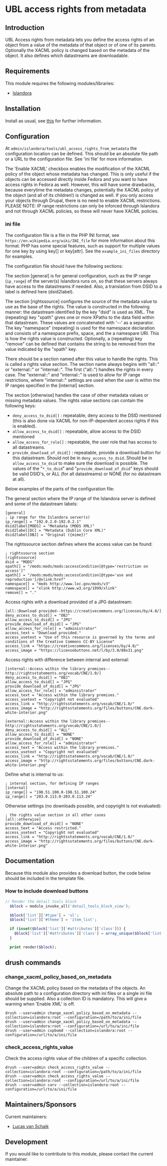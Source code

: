 # UBL access rights from metadata

## Introduction

UBL Access rights from metadata lets you define the access rights of an object from a value of the metadata of that object or of one of its parents.
Optionally the XACML policy is changed based on the metadata of the object.
It also defines which datastreams are downloadable.

## Requirements

This module requires the following modules/libraries:

* [Islandora](https://github.com/islandora/islandora)

## Installation
 
Install as usual, see [this](https://drupal.org/documentation/install/modules-themes/modules-7) for further information.

## Configuration

At `admin/islandora/tools/ubl_access_rights_from_metadata` the configuration location can be defined. This should be an absolute file path
or a URL to the configuration file. See 'ini file' for more information.

The 'Enable XACML' checkbox enables the modification of the XACML policy of the object whose metadata has changed. This is only useful if the
objects can be accessed directly inside Fedora and you want to have access rights in Fedora as well. However, this will have some drawbacks,
because everytime the metadata changes, potentially the XACML policy of the object (and all of its children!) is changed as well.
If you only access your objects through Drupal, there is no need to enable XACML restrictions.
PLEASE NOTE: IP range restrictions can only be inforced through Islandora and not through XACML policies, so these will never have XACML policies.

### ini file

The configuration file is a file in the PHP INI format, see `https://en.wikipedia.org/wiki/INI_file`
for more information about this format. PHP has some special features, such as support for multiple values for one key by using key[] or key[attr].
See the `example_ini_files` directory for examples.

The configuration file should have the following sections:

The section [general] is for general configuration, such as the IP range (`ip_range`) of the server(s) Islandora runs on, so that
these servers always have access to the datastreams if needed. Also, a translation from DSID to a label is defined here (dsid2label).

The section [rightssource] configures the source of the metadata value to use as the base of the rights.
The value is constructed in the following manner: the datastream identified by the key "dsid" is used as XML. The (repeating)
key "xpath" gives one or more XPaths to the data field within that datastream. These values are concatenated with '--' as a
separator. The key "namespace" (repeating) is used for the namespace declaration and consists of a namespace prefix, space,
and the a namespare URI. This is how the rights value is constructed.
Optionally, a (repeating) key "remove" can be defined that contains the string to be removed from the value indicated by the "xpath" key.

There should be a section named after this value to handle the rights. This is called a rights value section.
The section name always begins with "all::" or  "external::" or "internal::". The first ("all::") handles the rights in every
case. The "external::" and "internal::" is used to allow for IP range restrictions, where "internal::" settings are used when
the user is within the IP ranges specified in the [internal] section.

The section [otherwise] handles the case of other metadata values or missing metadata values.
The rights value sections can contain the following keys:
 - `deny_access_to_dsid[]` : repeatable, deny access to the DSID mentioned (this is also done via XACML for non-IP-dependent access rights if this is enabled).
 - `allow_access_to_dsid[]` : repeatable, allow access to the DSID mentioned
 - `allow_access_for_role[]` : repeatable, the user role that has access to all datastreams.
 - `provide_download_of_dsid[]` : repeatable, provide a download button for this datastream. Should not be in `deny_access_to_dsid`. Should be in `allow_access_to_dsid` to make sure the download is possible.
The values of the "`*_to_dsid`" and "`provide_download_of_dsid`" keys should be valid DSID's, or ALL (for all datastreams) or NONE (for no datastream at all).

Below examples of the parts of the configuration file:

The general section where the IP range of the Islandora server is defined and some of the datastream labels:

```
[general]
; ip range for the Islandora server(s)
ip_range[] = "192.0.2.0-192.0.2.1"
dsid2label[MODS] = "Metadata (MODS XML)"
dsid2label[DC] = "Metadata (Dublin Core XML)"
dsid2label[OBJ] = "Original ({mime})"
```


The rightssource section defines where the access value can be found:

```
; rightssource section
[rightssource]
dsid = "MODS"
xpath[] = "/mods:mods/mods:accessCondition[@type='restriction on access']"
xpath[] = "/mods:mods/mods:accessCondition[@type='use and reproduction']/@xlink:href"
namespace[] = "mods http://www.loc.gov/mods/v3"
namespace[] = "xlink http://www.w3.org/1999/xlink"
remove[] = "."
```

Access rights with a download provided of a JPG datastream:

```
[all::Download provided--https://creativecommons.org/licenses/by/4.0/]
deny_access_to_dsid[] = "OBJ"
allow_access_to_dsid[] = "JPG"
provide_download_of_dsid[] = "JPG"
allow_access_for_role[] = "administrator"
access_text = "Download provided."
access_usetext = "Use of this resource is governed by the terms and conditions of the Creative Commons CC-BY License"
access_link = "https://creativecommons.org/licenses/by/4.0/"
access_image = "https://licensebuttons.net/l/by/3.0/88x31.png"
```

Access rights with difference between internal and external:

```
[internal::Access within the library premises--http://rightsstatements.org/vocab/CNE/1.0/]
deny_access_to_dsid[] = "OBJ"
allow_access_to_dsid[] = "JPG"
provide_download_of_dsid[] = "JPG"
allow_access_for_role[] = "administrator"
access_text = "Access within the library premises."
access_usetext = "Copyright not evaluated"
access_link = "http://rightsstatements.org/vocab/CNE/1.0/"
access_image = "http://rightsstatements.org/files/buttons/CNE.dark-white-interior.png"

[external::Access within the library premises--http://rightsstatements.org/vocab/CNE/1.0/]
deny_access_to_dsid[] = "ALL"
allow_access_to_dsid[] = "NONE"
provide_download_of_dsid[] = "NONE"
allow_access_for_role[] = "administrator"
access_text = "Access within the library premises."
access_usetext = "Copyright not evaluated"
access_link = "http://rightsstatements.org/vocab/CNE/1.0/"
access_image = "http://rightsstatements.org/files/buttons/CNE.dark-white-interior.png"
```

Define what is internal to us:

```
; internal section, for defining IP ranges
[internal]
ip_range[] = "198.51.100.0-198.51.100.24"
ip_range[] = "203.0.113.0-203.0.113.24"
```

Otherwise settings (no downloads possible, and copyright is not evaluated):

```
; the rights value section in all other cases
[all::otherwise]
provide_download_of_dsid[] = "NONE"
access_text = "Access restricted."
access_usetext = "Copyright not evaluated"
access_link = "http://rightsstatements.org/vocab/CNE/1.0/"
access_image = "http://rightsstatements.org/files/buttons/CNE.dark-white-interior.png"
```

## Documentation

Because this module also provides a download button, the code below should be included in the template file.

### How to include download buttons

```php
// Render the detail tools block
  $block = module_invoke_all('detail_tools_block_view');

  $block['list']['#type'] = 'ul';
  $block['list']['#theme'] = 'item_list';

  if (isset($block['list']['#attributes']['class'])) {
    $block['list']['#attributes']['class'] = array_unique($block['list']['#attributes']['class']);
  }

  print render($block);

```

## drush commands

### change\_xacml\_policy\_based\_on\_metadata

Change the XACML policy based on the metadata of the objects. An absolute path to a configuration directory with ini files or a single ini file should be supplied. Also a collection ID is mandatory.
This will give a warning when 'Enable XML' is off.

```
drush --user=admin change_xacml_policy_based_on_metadata --collection=islandora:root --configuration=/path/to/a/ini/file
drush --user=admin change_xacml_policy_based_on_metadata --collection=islandora:root --configuration=/url/to/a/ini/file
drush --user=admin cxpbomd --collection=islandora:root --configuration=/url/to/a/ini/file
```

### check\_access\_rights\_value

Check the access rights value of the children of a specific collection.

```
drush --user=admin check_access_rights_value --collection=islandora:root --configuration=/path/to/a/ini/file
drush --user=admin check_access_rights_value --collection=islandora:root --configuration=/url/to/a/ini/file
drush --user=admin carv --collection=islandora:root --configuration=/url/to/a/ini/file
```


## Maintainers/Sponsors

Current maintainers:

* [Lucas van Schaik](https://github.com/lucasvanschaik)

## Development

If you would like to contribute to this module, please contact the current maintainer.

